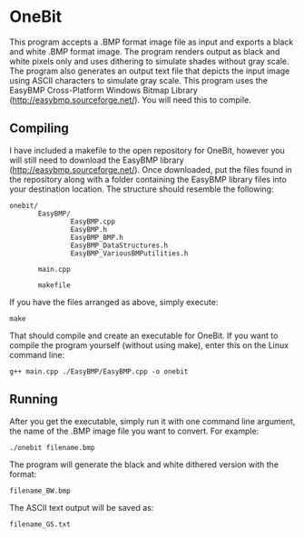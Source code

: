 # OneBit

This program accepts a .BMP format image file as input and exports a black and white .BMP format image. The program renders output as black and white pixels only and uses dithering to simulate shades without gray scale. The program also generates an output text file that depicts the input image using ASCII characters to simulate gray scale. This program uses the EasyBMP Cross-Platform Windows Bitmap Library (http://easybmp.sourceforge.net/). You will need this to compile.

## Compiling

I have included a makefile to the open repository for OneBit, however you will still need to download the EasyBMP library (http://easybmp.sourceforge.net/). Once downloaded, put the files found in the repository along with a folder containing the EasyBMP library files into your destination location. The structure should resemble the following:
```
onebit/
       EasyBMP/
               EasyBMP.cpp
               EasyBMP.h
               EasyBMP_BMP.h
               EasyBMP_DataStructures.h
               EasyBMP_VariousBMPutilities.h

       main.cpp

       makefile
```
If you have the files arranged as above, simply execute:

`make`

That should compile and create an executable for OneBit. If you want to compile the program yourself (without using make), enter this on the Linux command line:

`g++ main.cpp ./EasyBMP/EasyBMP.cpp -o onebit`

## Running

After you get the executable, simply run it with one command line argument, the name of the .BMP image file you want to convert. For example:

`./onebit filename.bmp`

The program will generate the black and white dithered version with the format:

`filename_BW.bmp`

The ASCII text output will be saved as:

`filename_GS.txt`

